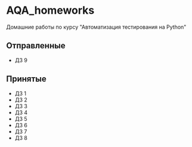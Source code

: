 # AQA_homeworks
Домашние работы по курсу "Автоматизация тестирования на Python"

## Отправленные
- ДЗ 9

## Принятые

- ДЗ 1
- ДЗ 2
- ДЗ 3
- ДЗ 4
- ДЗ 5
- ДЗ 6
- ДЗ 7
- ДЗ 8